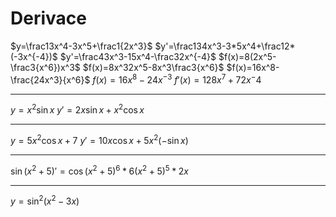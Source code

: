 # Derivace

$y=\frac13x^4-3x^5+\frac1{2x^3}$
$y'=\frac134x^3-3*5x^4+\frac12*(-3x^{-4})$
$y'=\frac43x^3-15x^4-\frac32x^{-4}$
$f(x)=8(2x^5-\frac3{x^6})x^3$
$f(x)=8x^32x^5-8x^3\frac3{x^6}$
$f(x)=16x^8-\frac{24x^3}{x^6}$
$f(x)=16x^8-24x^{-3}$
$f'(x)=128x^7+72x^-4$

---

$y=x^2\sin x$
$y'=2x\sin x+x^2\cos x$

---

$y=5x^2\cos x+7$
$y'=10x\cos x+5x^2(-\sin x)$

---

$\sin(x^2+5)'=\cos(x^2+5)^6*6(x^2+5)^5*2x$

---

$y=\sin^2(x^2-3x)$
